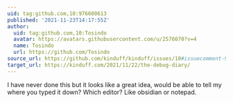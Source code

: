 ```yaml
---
uid: tag:github.com,10:976600613
published: '2021-11-23T14:17:55Z'
author:
  uid: tag:github.com,10:Tosindo
  avatar: https://avatars.githubusercontent.com/u/2576070?v=4
  name: Tosindo
  url: https://github.com/Tosindo
source_url: https://github.com/kinduff/kinduff/issues/10#issuecomment-976600613
target_url: https://kinduff.com/2021/11/22/the-debug-diary/
---
```


I have never done this but it looks like a great idea, would be able to tell my where you typed it down? Which editor? Like obsidian or notepad.